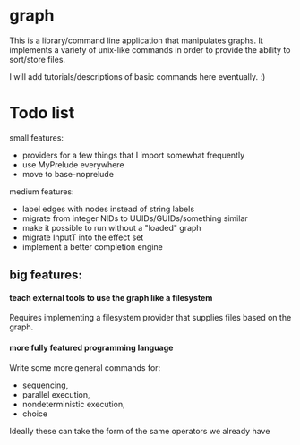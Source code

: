 # graph
This is a library/command line application that manipulates graphs.
It implements a variety of unix-like commands in order to provide the
ability to sort/store files.

I will add tutorials/descriptions of basic commands here eventually. :)

# Todo list
small features:
- providers for a few things that I import somewhat frequently
- use MyPrelude everywhere
- move to base-noprelude

medium features:
- label edges with nodes instead of string labels
- migrate from integer NIDs to UUIDs/GUIDs/something similar
- make it possible to run without a "loaded" graph
- migrate InputT into the effect set
- implement a better completion engine

## big features:

#### teach external tools to use the graph like a filesystem
Requires implementing a filesystem provider that supplies files based on the
graph.

#### more fully featured programming language

Write some more general commands for:
- sequencing,
- parallel execution,
- nondeterministic execution,
- choice

Ideally these can take the form of the same operators we already have

